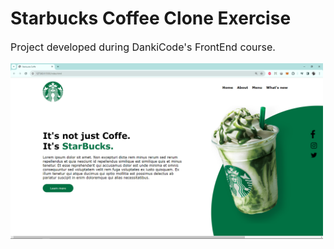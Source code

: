 <h1>Starbucks Coffee Clone Exercise</h1>

<p style="font-size:16px">Project developed during DankiCode's FrontEnd course.</p>
<img src="assets/starbucks_layout.png" width=500px>